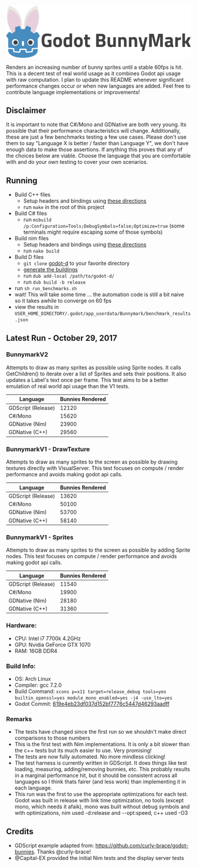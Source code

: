 ![Godot Bunnymark](images/banner.png)

Renders an increasing number of bunny sprites until a stable 60fps is hit.  This is a decent test of real world usage as it combines Godot api usage with raw computation.  I plan to update this README whenever significant performance changes occur or when new languages are added.  Feel free to contribute language implementations or improvements!

## Disclaimer

It is important to note that C#/Mono and GDNative are both very young.  Its possible that their performance characteristics will change.  Additionally, these are just a few benchmarks testing a few use cases.  Please don't use them to say "Language X is better / faster than Language Y", we don't have enough data to make those assertions.  If anything this proves that any of the choices below are viable.  Choose the language that you are comfortable with and do your own testing to cover your own scenarios.

## Running

* Build C++ files
    * Setup headers and bindings using [these directions](https://github.com/GodotNativeTools/godot-cpp)
    * run ```make``` in the root of this project
* Build C# files
    * run ```msbuild /p:Configuration=Tools;DebugSymbols=false;Optimize=true``` (some terminals might require escaping some of those symbols)
* Build nim files
    * Setup headers and bindings using [these directions](https://pragmagic.github.io/godot-nim/master/index.html)
    * run ```nake build```
* Build D files
    * `git clone` [godot-d](https://github.com/GodotNativeTools/godot-d) to your favorite directory
    * [generate the buildings](https://github.com/GodotNativeTools/godot-d/blob/master/generator/README.md)
    * run `dub add-local /path/to/godot-d/`
    * run `dub build -b release`
* run ```sh run_benchmarks.sh```
* wait!  This will take some time ... the automation code is still a bit naive so it takes awhile to converge on 60 fps
* view the results in ```USER_HOME_DIRECTORY/.godot/app_userdata/Bunnymark/benchmark_results.json```

## Latest Run - October 29, 2017

### BunnymarkV2

Attempts to draw as many sprites as possible using Sprite nodes.  It calls GetChildren() to iterate over a list of Sprites and sets their positions.  It also updates a Label's text once per frame.  This test aims to be a better emulation of real world api usage than the V1 tests.

| Language           | Bunnies Rendered |
|--------------------|------------------|
| GDScript (Release) | 12120            |
| C#/Mono            | 15620            |
| GDNative (Nim)     | 23900            |
| GDNative (C++)     | 29560            |

### BunnymarkV1 - DrawTexture

Attempts to draw as many sprites to the screen as possible by drawing textures directly with VisualServer.  This test focuses on compute / render performance and avoids making godot api calls.

| Language           | Bunnies Rendered |
|--------------------|------------------|
| GDScript (Release) | 13620            |
| C#/Mono            | 50100            |
| GDNative (Nim)     | 53700            |
| GDNative (C++)     | 58140            

### BunnymarkV1 - Sprites

Attempts to draw as many sprites to the screen as possible by adding Sprite nodes.  This test focuses on compute / render performance and avoids making godot api calls.

| Language           | Bunnies Rendered |
|--------------------|------------------|
| GDScript (Release) | 11540            |
| C#/Mono            | 19900            |
| GDNative (Nim)     | 28180            |
| GDNative (C++)     | 31360            |

### Hardware:

* CPU: Intel i7 7700k 4.2GHz
* GPU: Nvidia GeForce GTX 1070
* RAM: 16GB DDR4

### Build Info:
* OS: Arch Linux
* Compiler: gcc 7.2.0
* Build Command: ```scons p=x11 target=release_debug tools=yes builtin_openssl=yes module_mono_enabled=yes -j4 -use_lto=yes```
* Godot Commit: [619e4eb23df037d152bf7776c5447d46293aadff](https://github.com/godotengine/godot/commit/619e4eb23df037d152bf7776c5447d46293aadff)

### Remarks

* The tests have changed since the first run so we shouldn't make direct comparisons to those numbers
* This is the first test with Nim implementations.  It is only a bit slower than the c++ tests but its much easier to use.  Very promising!
* The tests are now fully automated.  No more mindless clicking!
* The test harness is currently written in GDScript.  It does things like test loading, measuring, adding/removing bunnies, etc. This probably results in a marginal performance hit, but it should be consistent across all languages so I think thats fairer (and less work) than implementing it in each language.
* This run was the first to use the appropriate optimizations for each test.  Godot was built in release with link time optimization, no tools (except mono, which needs it afaik), mono was built without debug symbols and with optimizations, nim used -d:release and --opt:speed, c++ used -O3

## Credits

* GDScript example adapted from: https://github.com/curly-brace/godot-bunnies.  Thanks @curly-brace!
* @Capital-EX provided the initial Nim tests and the display server tests
